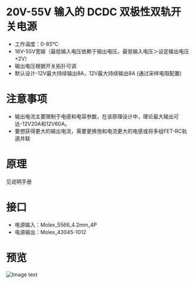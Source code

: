 # 20V-55V 输入的 DCDC 双极性双轨开关电源
* 工作温度：0-85℃
* 16V-55V宽输（最低输入电压依赖于输出电压。最低输入电压＞设定输出电压+2V）
* 输出电压根据开关拓扑可调
* 默认设计-12V最大持续输出8A，12V最大持续输出8A (通过采样电阻配置)

# 注意事项

* 输出电流主要限制于电感和电容参数，在该原理设计中，理论最大输出可达-12V20A和12V60A。
* 要想获得更大的输出电流，需要更换饱和电流更大的电感或将多组FET-RC轨道并联

# 原理
见说明手册

# 接口
* 电源输入：Molex_5566_4.2mm_4P
* 电源输出：Molex_43045-1012

# 预览
![Image text](http://git.starsriver.net:8110/starsriver/circuits-design/-/raw/master/Modules/DCDC_StepDown(LTC3892)_(%C2%B112-%C2%B118V%208A)/preview.jpg)